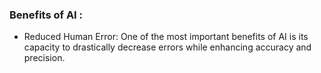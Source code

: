### Benefits of AI : 

- Reduced Human Error: One of the most important benefits of AI is its capacity to drastically decrease errors while enhancing accuracy and precision.
